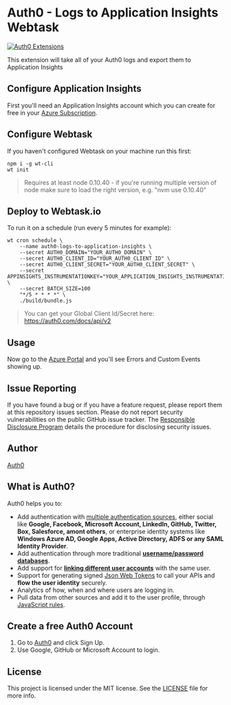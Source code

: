 ﻿# Auth0 - Logs to Application Insights Webtask

[![Auth0 Extensions](http://cdn.auth0.com/extensions/assets/badge.svg)](https://sandbox.it.auth0.com/api/run/auth0-extensions/extensions-badge?webtask_no_cache=1)

This extension will take all of your Auth0 logs and export them to Application Insights

## Configure Application Insights

First you'll need an Application Insights account which you can create for free in your [Azure Subscription](https://portal.azure.com/#create/Microsoft.AppInsights).

## Configure Webtask

If you haven't configured Webtask on your machine run this first:

```
npm i -g wt-cli
wt init
```

> Requires at least node 0.10.40 - if you're running multiple version of node make sure to load the right version, e.g. "nvm use 0.10.40"

## Deploy to Webtask.io

To run it on a schedule (run every 5 minutes for example):

```
wt cron schedule \
    --name auth0-logs-to-application-insights \
    --secret AUTH0_DOMAIN="YOUR_AUTH0_DOMAIN" \
    --secret AUTH0_CLIENT_ID="YOUR_AUTH0_CLIENT_ID" \
    --secret AUTH0_CLIENT_SECRET="YOUR_AUTH0_CLIENT_SECRET" \
    --secret APPINSIGHTS_INSTRUMENTATIONKEY="YOUR_APPLICATION_INSIGHTS_INSTRUMENTATION_KEY" \
    --secret BATCH_SIZE=100    
    "*/5 * * * *" \
    ./build/bundle.js
```

> You can get your Global Client Id/Secret here: https://auth0.com/docs/api/v2

## Usage

Now go to the [Azure Portal](https://portal.azure.com/) and you'll see Errors and Custom Events showing up.

## Issue Reporting

If you have found a bug or if you have a feature request, please report them at this repository issues section. Please do not report security vulnerabilities on the public GitHub issue tracker. The [Responsible Disclosure Program](https://auth0.com/whitehat) details the procedure for disclosing security issues.

## Author

[Auth0](auth0.com)

## What is Auth0?

Auth0 helps you to:

* Add authentication with [multiple authentication sources](https://docs.auth0.com/identityproviders), either social like **Google, Facebook, Microsoft Account, LinkedIn, GitHub, Twitter, Box, Salesforce, amont others**, or enterprise identity systems like **Windows Azure AD, Google Apps, Active Directory, ADFS or any SAML Identity Provider**.
* Add authentication through more traditional **[username/password databases](https://docs.auth0.com/mysql-connection-tutorial)**.
* Add support for **[linking different user accounts](https://docs.auth0.com/link-accounts)** with the same user.
* Support for generating signed [Json Web Tokens](https://docs.auth0.com/jwt) to call your APIs and **flow the user identity** securely.
* Analytics of how, when and where users are logging in.
* Pull data from other sources and add it to the user profile, through [JavaScript rules](https://docs.auth0.com/rules).

## Create a free Auth0 Account

1. Go to [Auth0](https://auth0.com) and click Sign Up.
2. Use Google, GitHub or Microsoft Account to login.

## License

This project is licensed under the MIT license. See the [LICENSE](LICENSE) file for more info.
